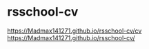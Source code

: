 # rsschool-cv
https://Madmax141271.github.io/rsschool-cv/cv
https://Madmax141271.github.io/rsschool-cv/